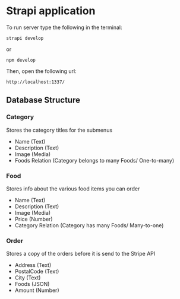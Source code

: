 # Strapi application

To run server type the following in the terminal:

```
strapi develop
```

or

```
npm develop
```

Then, open the following url:
```
http://localhost:1337/
```

## Database Structure

### Category

Stores the category titles for the submenus

* Name (Text)
* Description (Text)
* Image (Media)
* Foods Relation  (Category belongs to many Foods/ One-to-many) 

### Food

Stores info about the various food items you can order

* Name (Text)
* Description (Text)
* Image (Media)
* Price (Number)
* Category Relation  (Category has many Foods/ Many-to-one)  

### Order

Stores a copy of the orders before it is send to the Stripe API

* Address (Text)
* PostalCode (Text)
* City (Text)
* Foods (JSON)
* Amount (Number)
